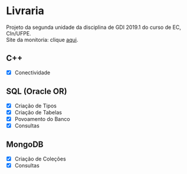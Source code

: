 # Livraria
Projeto da segunda unidade da disciplina de GDI 2019.1 do curso de EC, CIn/UFPE.
<br/>
Site da monitoria: clique [aqui](https://sites.google.com/a/cin.ufpe.br/if685ec/material).

## C++
- [x] Conectividade

## SQL (Oracle OR)
- [x] Criação de Tipos
- [x] Criação de Tabelas
- [x] Povoamento do Banco
- [x] Consultas

## MongoDB
- [x] Criação de Coleções
- [x] Consultas
